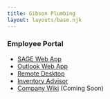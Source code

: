 ```yaml
---
title: Gibson Plumbing
layout: layouts/base.njk
---
```

### Employee Portal
- [SAGE Web App](https://qa.gibsonplumbing.com/GibsonQA)
- [Outlook Web App](https://mail.gibsonplumbing.com/owa)
- [Remote Desktop](https://control.itsupport247.net)
- [Inventory Advisor](https://gibsonplumbing.sageinvadv.net)
- [Company Wiki](https://wiki.gibsonplumbing.com) (Coming Soon)
